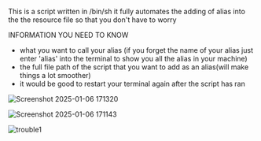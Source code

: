 This is a script written in /bin/sh it fully automates the adding of alias into the the resource file so that you don't have to worry

INFORMATION YOU NEED TO KNOW
- what you want to call your alias (if you forget the name of your alias just enter 'alias' into the terminal to show you all the alias in your machine)
- the full file path of the script that you want to add as an alias(will make things a lot smoother)
- it would be good to restart your terminal again after the script has ran


![Screenshot 2025-01-06 171320](https://github.com/user-attachments/assets/9fc6df7a-751c-4315-897a-82b1b70d4f83)



![Screenshot 2025-01-06 171143](https://github.com/user-attachments/assets/bb3df43d-0212-4d78-8019-7dc7622ec545)





![trouble1](https://github.com/user-attachments/assets/80d4e833-8b8d-4be2-9c31-434115bbe27e)
